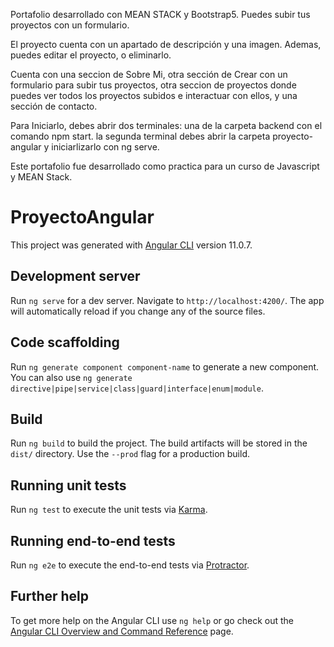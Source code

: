 
Portafolio desarrollado con MEAN STACK y Bootstrap5. Puedes subir tus proyectos con un formulario.

El proyecto cuenta con un apartado de descripción y una imagen. Ademas, puedes editar el proyecto, o eliminarlo.

Cuenta con una seccion de Sobre Mi, otra sección de Crear con un formulario para subir tus proyectos, otra seccion de proyectos donde puedes ver todos los proyectos subidos e interactuar con ellos, y una sección de contacto.

Para Iniciarlo, debes abrir dos terminales: una de la carpeta backend con el comando npm start. la segunda terminal debes abrir la carpeta proyecto-angular y iniciarlizarlo con ng serve.

Este portafolio fue desarrollado como practica para un curso de Javascript y MEAN Stack.



# ProyectoAngular

This project was generated with [Angular CLI](https://github.com/angular/angular-cli) version 11.0.7.

## Development server

Run `ng serve` for a dev server. Navigate to `http://localhost:4200/`. The app will automatically reload if you change any of the source files.

## Code scaffolding

Run `ng generate component component-name` to generate a new component. You can also use `ng generate directive|pipe|service|class|guard|interface|enum|module`.

## Build

Run `ng build` to build the project. The build artifacts will be stored in the `dist/` directory. Use the `--prod` flag for a production build.

## Running unit tests

Run `ng test` to execute the unit tests via [Karma](https://karma-runner.github.io).

## Running end-to-end tests

Run `ng e2e` to execute the end-to-end tests via [Protractor](http://www.protractortest.org/).

## Further help

To get more help on the Angular CLI use `ng help` or go check out the [Angular CLI Overview and Command Reference](https://angular.io/cli) page.
